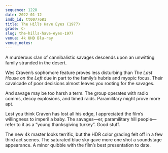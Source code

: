 ```yaml
---
sequence: 1228
date: 2022-01-12
imdb_id: tt0077681
title: The Hills Have Eyes (1977)
grade: C-
slug: the-hills-have-eyes-1977
venue: 4k UHD Blu-ray
venue_notes:
---
```


A murderous clan of cannibalistic savages descends upon an unwitting family stranded in the desert.

<!-- end -->

Wes Craven’s sophomore feature proves less disturbing than <span data-imdb-id="tt0068833">_The Last House on the Left_</span> due in part to the family’s hubris and myopic focus. Their cavalcade of poor decisions almost leaves you rooting for the savages.

And savage may be too harsh a term. The group operates with radio comms, decoy explosions, and timed raids. Paramilitary might prove more apt.

Lest you think Craven has lost all his edge, I appreciated the film’s willingness to imperil a baby. The savages—er, paramilitary hill people—refer to it as a “young thanksgiving turkey”. Good stuff.

The new 4k master looks terrific, but the HDR color grading felt off in a few third act scenes. The saturated blue sky gave more one shot a soundstage appearance. A minor quibble with the film’s best presentation to date.
